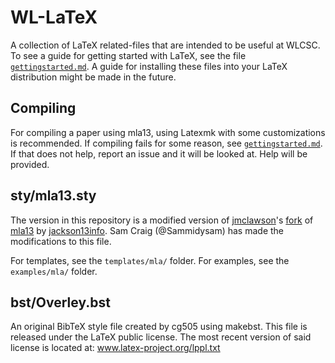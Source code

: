 WL-LaTeX
========

A collection of LaTeX related-files that are intended to be useful at WLCSC.
To see a guide for getting started with LaTeX, see the file [`gettingstarted.md`](gettingstarted.md).
A guide for installing these files into your LaTeX distribution might be made in the future.

Compiling
---------

For compiling a paper using mla13, using Latexmk with some customizations is recommended.
If compiling fails for some reason, see [`gettingstarted.md`](gettingstarted.md).
If that does not help, report an issue and it will be looked at.
Help will be provided.

sty/mla13.sty
-----------

The version in this repository is a modified version of [jmclawson](https://github.com/jmclawson)'s [fork](https://github.com/jmclawson/mla13) of [mla13](https://github.com/jackson13info/mla13) by [jackson13info](https://github.com/jackson13info).
Sam Craig (@Sammidysam) has made the modifications to this file.

For templates, see the `templates/mla/` folder.
For examples, see the `examples/mla/` folder.

bst/Overley.bst
---------------

An original BibTeX style file created by cg505 using makebst. 
This file is released under the LaTeX public license.
The most recent version of said license is located at: 
www.latex-project.org/lppl.txt

